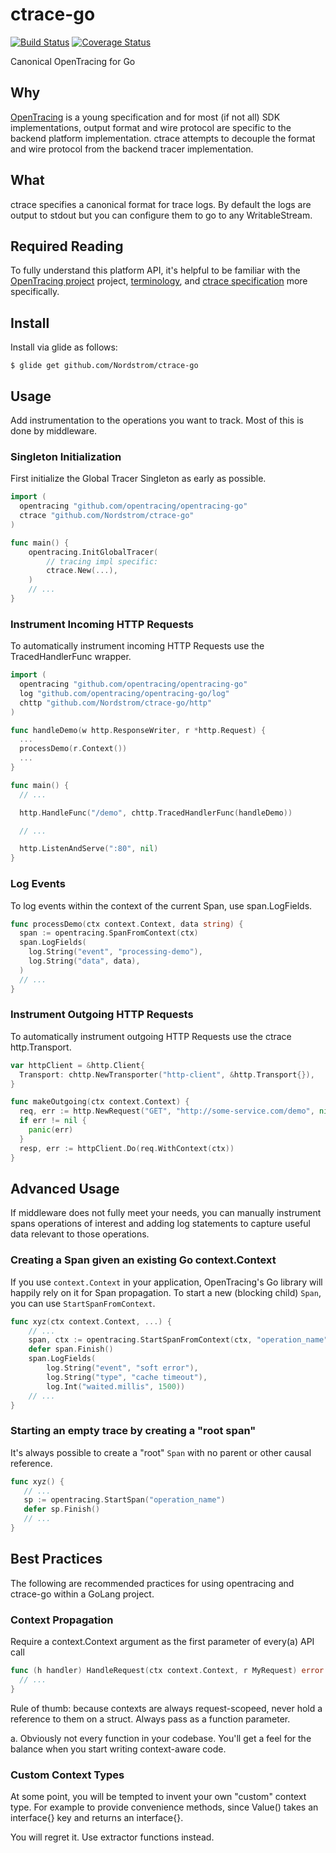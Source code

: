 # ctrace-go
[![Build Status](https://travis-ci.org/Nordstrom/ctrace-go.svg?branch=new)](https://travis-ci.org/Nordstrom/ctrace-go)
[![Coverage Status](https://coveralls.io/repos/github/Nordstrom/ctrace-go/badge.svg?branch=new)](https://coveralls.io/github/Nordstrom/ctrace-go?branch=new)

Canonical OpenTracing for Go

## Why
[OpenTracing](http://opentracing.io) is a young specification and for most (if not all) SDK implementations, output format and wire protocol are specific to the backend platform implementation.  ctrace attempts to decouple the format and wire protocol from the backend tracer implementation.

## What
ctrace specifies a canonical format for trace logs.  By default the logs are output to stdout but you can configure them to go to any WritableStream.

## Required Reading
To fully understand this platform API, it's helpful to be familiar with the [OpenTracing project](http://opentracing.io) project, [terminology](http://opentracing.io/documentation/pages/spec.html), and [ctrace specification](https://github.com/Nordstrom/ctrace) more specifically.

## Install
Install via glide as follows:

```
$ glide get github.com/Nordstrom/ctrace-go
```

## Usage
Add instrumentation to the operations you want to track.  Most of this is done by middleware.

### Singleton Initialization
First initialize the Global Tracer Singleton as early as possible.

```go
import (
  opentracing "github.com/opentracing/opentracing-go"
  ctrace "github.com/Nordstrom/ctrace-go"
)

func main() {
    opentracing.InitGlobalTracer(
        // tracing impl specific:
        ctrace.New(...),
    )
    // ...
}
```

### Instrument Incoming HTTP Requests
To automatically instrument incoming HTTP Requests use the TracedHandlerFunc wrapper.

```go
import (
  opentracing "github.com/opentracing/opentracing-go"
  log "github.com/opentracing/opentracing-go/log"
  chttp "github.com/Nordstrom/ctrace-go/http"
)

func handleDemo(w http.ResponseWriter, r *http.Request) {
  ...
  processDemo(r.Context())
  ...
}

func main() {
  // ...

  http.HandleFunc("/demo", chttp.TracedHandlerFunc(handleDemo))

  // ...

  http.ListenAndServe(":80", nil)
}
```

### Log Events
To log events within the context of the current Span, use span.LogFields.

```go
func processDemo(ctx context.Context, data string) {
  span := opentracing.SpanFromContext(ctx)
  span.LogFields(
    log.String("event", "processing-demo"),
    log.String("data", data),
  )
  // ...
}
```

### Instrument Outgoing HTTP Requests
To automatically instrument outgoing HTTP Requests use the ctrace http.Transport.

```go
var httpClient = &http.Client{
  Transport: chttp.NewTransporter("http-client", &http.Transport{}),
}

func makeOutgoing(ctx context.Context) {
  req, err := http.NewRequest("GET", "http://some-service.com/demo", nil)
  if err != nil {
    panic(err)
  }
  resp, err := httpClient.Do(req.WithContext(ctx))
}
```

## Advanced Usage
If middleware does not fully meet your needs, you can manually instrument spans
operations of interest and adding log statements to capture useful data relevant
to those operations.

### Creating a Span given an existing Go context.Context
If you use `context.Context` in your application, OpenTracing's Go library will happily rely on it for Span propagation. To start a new (blocking child) `Span`, you can use `StartSpanFromContext`.

```go
func xyz(ctx context.Context, ...) {
    // ...
    span, ctx := opentracing.StartSpanFromContext(ctx, "operation_name")
    defer span.Finish()
    span.LogFields(
        log.String("event", "soft error"),
        log.String("type", "cache timeout"),
        log.Int("waited.millis", 1500))
    // ...
}
```

### Starting an empty trace by creating a "root span"
It's always possible to create a "root" `Span` with no parent or other causal reference.

```go
func xyz() {
   // ...
   sp := opentracing.StartSpan("operation_name")
   defer sp.Finish()
   // ...
}
```

## Best Practices
The following are recommended practices for using opentracing and ctrace-go within a
GoLang project.

### Context Propagation
Require a context.Context argument as the first parameter of every(a) API call

```go
func (h handler) HandleRequest(ctx context.Context, r MyRequest) error {
  // ...
}
```

Rule of thumb: because contexts are always request-scopeed, never hold a reference
to them on a struct.  Always pass as a function parameter.

a. Obviously not every function in your codebase.  You'll get a feel for the balance
when you start writing context-aware code.

### Custom Context Types
At some point, you will be tempted to invent your own "custom" context type.
For example to provide convenience methods, since Value() takes an interface{}
key and returns an interface{}.

You will regret it. Use extractor functions instead.
